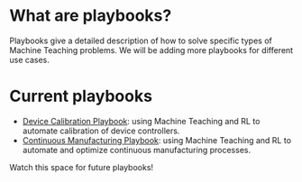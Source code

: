 # What are playbooks?

Playbooks give a detailed description of how to solve specific types of Machine Teaching problems. We will be adding more playbooks for different use cases.

# Current playbooks

* [Device Calibration Playbook](../pdfs/CalibrationPlaybook-2018-12-04.pdf): using Machine Teaching and RL to automate calibration of device controllers.
* [Continuous Manufacturing Playbook](../pdfs/ContinuousManufacturingPlaybook-2019-06-30.pdf): using Machine Teaching and RL to automate and optimize continuous manufacturing processes.

Watch this space for future playbooks!